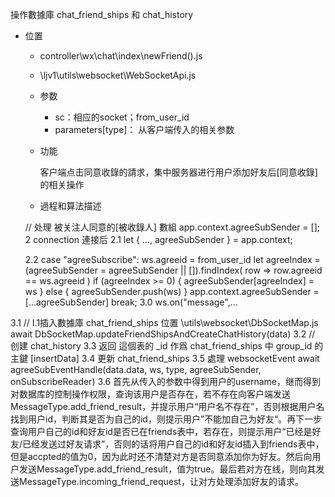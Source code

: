 操作數據庫 chat_friend_ships 和 chat_history
 - 位置

     - controller\wx\chat\index\newFriend().js
     - \ljv1\utils\websocket\WebSocketApi.js

   - 参数

     - sc：相应的socket；from_user_id
     - parameters[type]： 从客户端传入的相关参数

   - 功能

     客户端点击同意收錄的請求，集中服务器进行用户添加好友后[同意收錄]的相关操作

   - 過程和算法描述
    
    // 处理 被关注人同意的[被收錄人] 數組
      app.context.agreeSubSender = [];
      2   connection 連接后
      2.1 
      let { ..., agreeSubSender } = app.context;

      2.2  case "agreeSubscribe":
                ws.agreeid = from_user_id
                let agreeIndex = (agreeSubSender = agreeSubSender || []).findIndex(
                    row => row.agreeid == ws.agreeid
                )
                if (agreeIndex >= 0) {
                    agreeSubSender[agreeIndex] = ws
                } else {
                    agreeSubSender.push(ws)
                }
                app.context.agreeSubSender = [...agreeSubSender]
                break;
3.0 ws.on("message",...

3.1   // I.1插入數據庫 chat_friend_ships
           位置  \utils\websocket\DbSocketMap.js
           await DbSocketMap.updateFriendShipsAndCreateChatHistory(data)
3.2  // 创建 chat_history
3.3 返回 這個表的 _id 作爲 chat_friend_ships 中 group_id 的主鍵 [insertData]
3.4 更新 chat_friend_ships
3.5 處理 websocketEvent    await agreeSubEventHandle(data.data, ws, type, agreeSubSender, onSubscribeReader)
3.6
     首先从传入的参数中得到用户的username，继而得到对数据库的控制操作权限，查询该用户是否存在，若不存在向客户端发送MessageType.add_friend_result，并提示用户“用户名不存在”，否则根据用户名找到用户id，判断其是否为自己的id，则提示用户”不能加自己为好友“。再下一步查询用户自己的id和好友id是否已在friends表中，若存在，则提示用户“已经是好友/已经发送过好友请求”，否则的话将用户自己的id和好友id插入到friends表中，但是accpted的值为0，因为此时还不清楚对方是否同意添加你为好友。然后向用户发送MessageType.add_friend_result，值为true。最后若对方在线，则向其发送MessageType.incoming_friend_request，让对方处理添加好友的请求。
